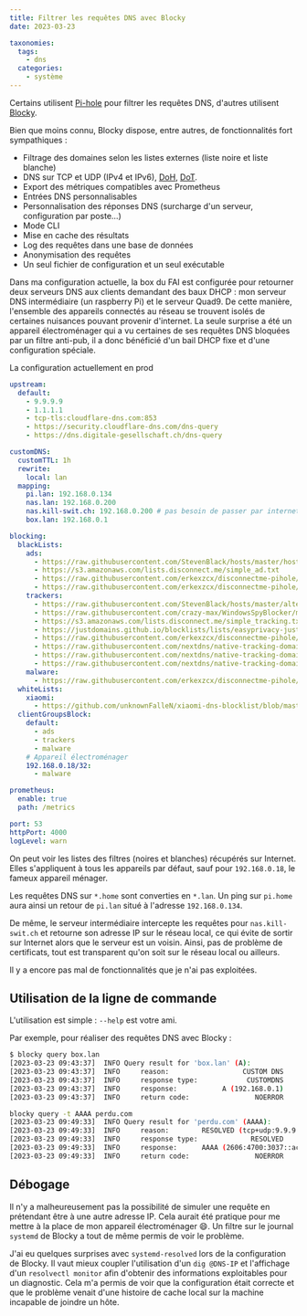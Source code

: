 ```yaml
---
title: Filtrer les requêtes DNS avec Blocky
date: 2023-03-23

taxonomies:
  tags:
    - dns
  categories:
    - système
---
```


Certains utilisent [Pi-hole](https://pi-hole.net/) pour filtrer les requêtes DNS, d'autres utilisent [Blocky](https://0xerr0r.github.io/blocky/).

Bien que moins connu, Blocky dispose, entre autres, de fonctionnalités fort sympathiques :

* Filtrage des domaines selon les listes externes (liste noire et liste blanche)
* DNS sur TCP et UDP (IPv4 et IPv6), [DoH](https://fr.wikipedia.org/wiki/DNS_over_HTTPS), [DoT](https://fr.wikipedia.org/wiki/DNS_over_TLS).
* Export des métriques compatibles avec Prometheus
* Entrées DNS personnalisables
* Personnalisation des réponses DNS (surcharge d'un serveur, configuration par poste…)
* Mode CLI
* Mise en cache des résultats
* Log des requêtes dans une base de données
* Anonymisation des requêtes
* Un seul fichier de configuration et un seul exécutable

Dans ma configuration actuelle, la box du FAI est configurée pour retourner deux serveurs DNS aux clients demandant des baux DHCP : mon serveur DNS intermédiaire (un raspberry Pi) et le serveur Quad9. De cette manière, l'ensemble des appareils connectés au réseau se trouvent isolés de certaines nuisances pouvant provenir d'internet. La seule surprise a été un appareil électroménager qui a vu certaines de ses requêtes DNS bloquées par un filtre anti-pub, il a donc bénéficié d'un bail DHCP fixe et d'une configuration spéciale.

La configuration actuellement en prod

```yaml
upstream:
  default:
    - 9.9.9.9
    - 1.1.1.1
    - tcp-tls:cloudflare-dns.com:853
    - https://security.cloudflare-dns.com/dns-query
    - https://dns.digitale-gesellschaft.ch/dns-query

customDNS:
  customTTL: 1h
  rewrite:
    local: lan
  mapping:
    pi.lan: 192.168.0.134
    nas.lan: 192.168.0.200
    nas.kill-swit.ch: 192.168.0.200 # pas besoin de passer par internet pour accéder en local
    box.lan: 192.168.0.1

blocking:
  blackLists:
    ads:
      - https://raw.githubusercontent.com/StevenBlack/hosts/master/hosts
      - https://s3.amazonaws.com/lists.disconnect.me/simple_ad.txt
      - https://raw.githubusercontent.com/erkexzcx/disconnectme-pihole/master/services_Advertising.txt
      - https://raw.githubusercontent.com/erkexzcx/disconnectme-pihole/master/services_FingerprintingInvasive.txt
    trackers:
      - https://raw.githubusercontent.com/StevenBlack/hosts/master/alternates/fakenews-gambling/hosts
      - https://raw.githubusercontent.com/crazy-max/WindowsSpyBlocker/master/data/hosts/spy.txt
      - https://s3.amazonaws.com/lists.disconnect.me/simple_tracking.txt
      - https://justdomains.github.io/blocklists/lists/easyprivacy-justdomains.txt
      - https://raw.githubusercontent.com/erkexzcx/disconnectme-pihole/master/services_Analytics.txt
      - https://raw.githubusercontent.com/nextdns/native-tracking-domains/main/domains/windows
      - https://raw.githubusercontent.com/nextdns/native-tracking-domains/main/domains/samsung
      - https://raw.githubusercontent.com/nextdns/native-tracking-domains/main/domains/xiaomi
    malware:
      - https://raw.githubusercontent.com/erkexzcx/disconnectme-pihole/master/services_Cryptomining.txt
  whiteLists:
    xiaomi:
      - https://github.com/unknownFalleN/xiaomi-dns-blocklist/blob/master/xiaomi_dns_whitelist.lst
  clientGroupsBlock:
    default:
      - ads
      - trackers
      - malware
    # Appareil électroménager
    192.168.0.18/32:
      - malware

prometheus:
  enable: true
  path: /metrics

port: 53
httpPort: 4000
logLevel: warn
```

On peut voir les listes des filtres (noires et blanches) récupérés sur Internet. Elles s'appliquent à tous les appareils par défaut, sauf pour `192.168.0.18`, le fameux appareil ménager.

Les requêtes DNS sur `*.home` sont converties en `*.lan`. Un ping sur `pi.home` aura ainsi un retour de `pi.lan` situé à l'adresse `192.168.0.134`.

De même, le serveur intermédiaire intercepte les requêtes pour `nas.kill-swit.ch` et retourne son adresse IP sur le réseau local, ce qui évite de sortir sur Internet alors que le serveur est un voisin. Ainsi, pas de problème de certificats, tout est transparent qu'on soit sur le réseau local ou ailleurs.

Il y a encore pas mal de fonctionnalités que je n'ai pas exploitées.

## Utilisation de la ligne de commande

L'utilisation est simple : `--help` est votre ami.

Par exemple, pour réaliser des requêtes DNS avec Blocky :

```bash
$ blocky query box.lan
[2023-03-23 09:43:37]  INFO Query result for 'box.lan' (A):
[2023-03-23 09:43:37]  INFO 	reason:                  CUSTOM DNS
[2023-03-23 09:43:37]  INFO 	response type:            CUSTOMDNS
[2023-03-23 09:43:37]  INFO 	response:           A (192.168.0.1)
[2023-03-23 09:43:37]  INFO 	return code:                NOERROR

blocky query -t AAAA perdu.com
[2023-03-23 09:49:33]  INFO Query result for 'perdu.com' (AAAA):
[2023-03-23 09:49:33]  INFO 	reason:        RESOLVED (tcp+udp:9.9.9.9)
[2023-03-23 09:49:33]  INFO 	response type:             RESOLVED
[2023-03-23 09:49:33]  INFO 	response:      AAAA (2606:4700:3037::ac43:85b0), AAAA (2606:4700:3033::6815:5b2)
[2023-03-23 09:49:33]  INFO 	return code:                NOERROR
```

## Débogage

Il n'y a malheureusement pas la possibilité de simuler une requête en prétendant être à une autre adresse IP. Cela aurait été pratique pour me mettre à la place de mon appareil électroménager :smile:. Un filtre sur le journal `systemd` de Blocky a tout de même permis de voir le problème.

J'ai eu quelques surprises avec `systemd-resolved` lors de la configuration de Blocky. Il vaut mieux coupler l'utilisation d'un `dig @DNS-IP` et l'affichage d'un `resolvectl monitor` afin d'obtenir des informations exploitables pour un diagnostic. Cela m'a permis de voir que la configuration était correcte et que le problème venait d'une histoire de cache local sur la machine incapable de joindre un hôte.

